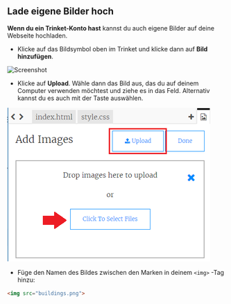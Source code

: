## Lade eigene Bilder hoch

**Wenn du ein Trinket-Konto hast** kannst du auch eigene Bilder auf deine Webseite hochladen.

+ Klicke auf das Bildsymbol oben im Trinket und klicke dann auf **Bild hinzufügen**.

![Screenshot](images/story-upload.png)

+ Klicke auf **Upload**. Wähle dann das Bild aus, das du auf deinem Computer verwenden möchtest und ziehe es in das Feld. Alternativ kannst du es auch mit der Taste auswählen.

![Upload](images/upload-image.png)

+ Füge den Namen des Bildes zwischen den Marken in deinem `<img>` -Tag hinzu:

```html
<img src="buildings.png">
```